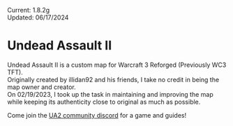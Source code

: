 Current: 1.8.2g<br>
Updated: 06/17/2024

# Undead Assault II

Undead Assault II is a custom map for Warcraft 3 Reforged (Previously WC3 TFT).<br>
Originally created by illidan92 and his friends, I take no credit in being the map owner and creator.<br>
On 02/19/2023, I took up the task in maintaining and improving the map while keeping its authenticity close to original as much as possible.

Come join the [UA2 community discord](https://discord.gg/ZF8vE2W) for a game and guides!